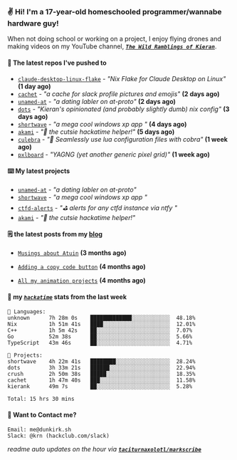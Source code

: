 ### ✌️ Hi! I'm a 17-year-old homeschooled programmer/wannabe hardware guy!

When not doing school or working on a project, I enjoy flying drones and making videos on my YouTube channel, [**_`The Wild Ramblings of Kieran`_**](https://youtube.com/@kieran.rambles).

#### 👷 The latest repos I've pushed to

- [`claude-desktop-linux-flake`](https://github.com/k3d3/claude-desktop-linux-flake) - _"Nix Flake for Claude Desktop on Linux"_ **(1 day ago)**
- [`cachet`](https://github.com/taciturnaxolotl/cachet) - _"a cache for slack profile pictures and emojis"_ **(2 days ago)**
- [`unamed-at`](https://github.com/taciturnaxolotl/unamed-at) - _"a dating labler on at-proto"_ **(2 days ago)**
- [`dots`](https://github.com/taciturnaxolotl/dots) - _"Kieran's opinionated (and probably slightly dumb) nix config"_ **(3 days ago)**
- [`shortwave`](https://github.com/taciturnaxolotl/shortwave) - _"a mega cool windows xp app "_ **(4 days ago)**
- [`akami`](https://github.com/taciturnaxolotl/akami) - _"🌷 the cutsie hackatime helper!"_ **(5 days ago)**
- [`culebra`](https://github.com/Fuabioo/culebra) - _"🐍 Seamlessly use lua configuration files with cobra"_ **(1 week ago)**
- [`pxlboard`](https://github.com/taciturnaxolotl/pxlboard) - _"YAGNG (yet another generic pixel grid)"_ **(1 week ago)**

#### ⌨️ My latest projects

- [`unamed-at`](https://github.com/taciturnaxolotl/unamed-at) - _"a dating labler on at-proto"_
- [`shortwave`](https://github.com/taciturnaxolotl/shortwave) - _"a mega cool windows xp app "_
- [`ctfd-alerts`](https://github.com/taciturnaxolotl/ctfd-alerts) - _"⛳ alerts for any ctfd instance via ntfy "_
- [`akami`](https://github.com/taciturnaxolotl/akami) - _"🌷 the cutsie hackatime helper!"_

#### 🗒️ the latest posts from my [blog](https://dunkirk.sh)

- [`Musings about Atuin`](https://dunkirk.sh/blog/atuin/) **(3 months ago)**

- [`Adding a copy code button`](https://dunkirk.sh/blog/adding-a-copy-button/) **(4 months ago)**

- [`All my animation projects`](https://dunkirk.sh/blog/my-animations/) **(4 months ago)**



#### 📡 my [_`hackatime`_](https://waka.hackclub.com) stats from the last week

```text
💾 Languages:
unknown      7h 28m 0s    █████████████░░░░░░░░░░░░  48.18%
Nix          1h 51m 41s   ████░░░░░░░░░░░░░░░░░░░░░  12.01%
C++          1h 5m 42s    ██░░░░░░░░░░░░░░░░░░░░░░░  7.07%
Go           52m 38s      ██░░░░░░░░░░░░░░░░░░░░░░░  5.66%
TypeScript   43m 46s      ██░░░░░░░░░░░░░░░░░░░░░░░  4.71%

💼 Projects:
shortwave    4h 22m 41s   ████████░░░░░░░░░░░░░░░░░  28.24%
dots         3h 33m 21s   ██████░░░░░░░░░░░░░░░░░░░  22.94%
crush        2h 50m 38s   █████░░░░░░░░░░░░░░░░░░░░  18.35%
cachet       1h 47m 40s   ███░░░░░░░░░░░░░░░░░░░░░░  11.58%
kierank      49m 7s       ██░░░░░░░░░░░░░░░░░░░░░░░  5.28%

Total: 15 hrs 30 mins
```

#### 📮 Want to Contact me?

```text
Email: me@dunkirk.sh
Slack: @krn (hackclub.com/slack)
```

_readme auto updates on the hour via [**`taciturnaxolotl/markscribe`**](https://github.com/taciturnaxolotl/markscribe)_
